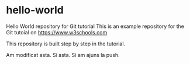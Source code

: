 # hello-world
Hello World repository for Git tutorial
This is an example repository for the Git tutoial on https://www.w3schools.com

This repository is built step by step in the tutorial.

Am modificat asta.
Si asta.
Si am ajuns la push.